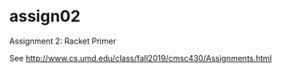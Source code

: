 # assign02
Assignment 2: Racket Primer

See http://www.cs.umd.edu/class/fall2019/cmsc430/Assignments.html
